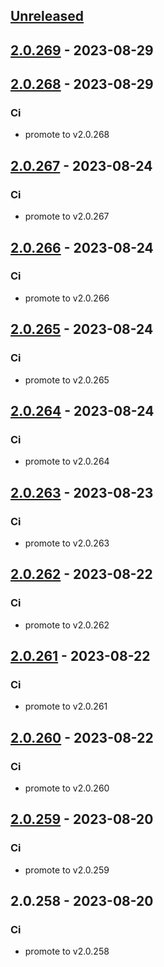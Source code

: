 <a name="unreleased"></a>
## [Unreleased]


<a name="2.0.269"></a>
## [2.0.269] - 2023-08-29

<a name="2.0.268"></a>
## [2.0.268] - 2023-08-29
### Ci
- promote to v2.0.268


<a name="2.0.267"></a>
## [2.0.267] - 2023-08-24
### Ci
- promote to v2.0.267


<a name="2.0.266"></a>
## [2.0.266] - 2023-08-24
### Ci
- promote to v2.0.266


<a name="2.0.265"></a>
## [2.0.265] - 2023-08-24
### Ci
- promote to v2.0.265


<a name="2.0.264"></a>
## [2.0.264] - 2023-08-24
### Ci
- promote to v2.0.264


<a name="2.0.263"></a>
## [2.0.263] - 2023-08-23
### Ci
- promote to v2.0.263


<a name="2.0.262"></a>
## [2.0.262] - 2023-08-22
### Ci
- promote to v2.0.262


<a name="2.0.261"></a>
## [2.0.261] - 2023-08-22
### Ci
- promote to v2.0.261


<a name="2.0.260"></a>
## [2.0.260] - 2023-08-22
### Ci
- promote to v2.0.260


<a name="2.0.259"></a>
## [2.0.259] - 2023-08-20
### Ci
- promote to v2.0.259


<a name="2.0.258"></a>
## 2.0.258 - 2023-08-20
### Ci
- promote to v2.0.258


[Unreleased]: https://gitlab.industrysoftware.automation.siemens.com/caas-ops/fleet/aws-usea1-qa-qa/compare/2.0.269...HEAD
[2.0.269]: https://gitlab.industrysoftware.automation.siemens.com/caas-ops/fleet/aws-usea1-qa-qa/compare/2.0.268...2.0.269
[2.0.268]: https://gitlab.industrysoftware.automation.siemens.com/caas-ops/fleet/aws-usea1-qa-qa/compare/2.0.267...2.0.268
[2.0.267]: https://gitlab.industrysoftware.automation.siemens.com/caas-ops/fleet/aws-usea1-qa-qa/compare/2.0.266...2.0.267
[2.0.266]: https://gitlab.industrysoftware.automation.siemens.com/caas-ops/fleet/aws-usea1-qa-qa/compare/2.0.265...2.0.266
[2.0.265]: https://gitlab.industrysoftware.automation.siemens.com/caas-ops/fleet/aws-usea1-qa-qa/compare/2.0.264...2.0.265
[2.0.264]: https://gitlab.industrysoftware.automation.siemens.com/caas-ops/fleet/aws-usea1-qa-qa/compare/2.0.263...2.0.264
[2.0.263]: https://gitlab.industrysoftware.automation.siemens.com/caas-ops/fleet/aws-usea1-qa-qa/compare/2.0.262...2.0.263
[2.0.262]: https://gitlab.industrysoftware.automation.siemens.com/caas-ops/fleet/aws-usea1-qa-qa/compare/2.0.261...2.0.262
[2.0.261]: https://gitlab.industrysoftware.automation.siemens.com/caas-ops/fleet/aws-usea1-qa-qa/compare/2.0.260...2.0.261
[2.0.260]: https://gitlab.industrysoftware.automation.siemens.com/caas-ops/fleet/aws-usea1-qa-qa/compare/2.0.259...2.0.260
[2.0.259]: https://gitlab.industrysoftware.automation.siemens.com/caas-ops/fleet/aws-usea1-qa-qa/compare/2.0.258...2.0.259
